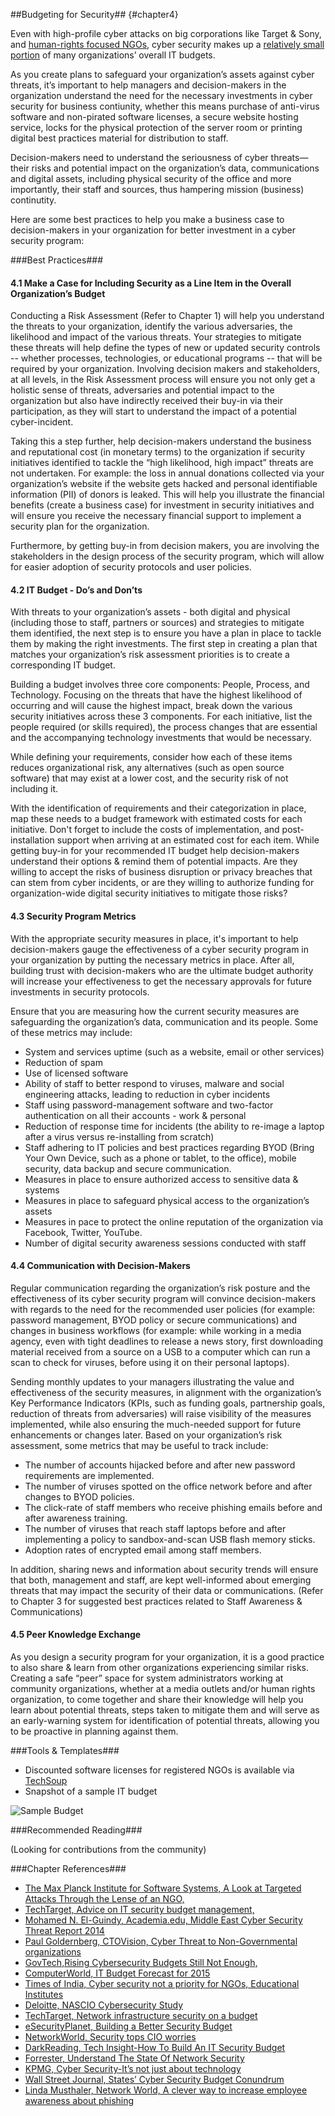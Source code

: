 ##Budgeting for Security## {#chapter4}

Even with high-profile cyber attacks on big corporations like Target & Sony, and [human-rights focused NGOs](http://www.computerworld.com/article/2846086/rights-groups-ngos-struggle-against-malware-attacks.html), cyber security makes up a [relatively small portion](http://www.govtech.com/security/Report-Rising-Cybersecurity-Budgets-Still-Not-Enough.html) of many organizations’ overall IT budgets.

As you create plans to safeguard your organization’s assets against cyber threats, it’s important to help managers and decision-makers in the organization understand the need for the necessary investments in cyber security for business contiunity, whether this means purchase of anti-virus software and non-pirated software licenses, a secure website hosting service, locks for the physical protection of the server room or printing digital best practices material for distribution to staff.

Decision-makers need to understand the seriousness of cyber threats—their risks and potential impact on the organization’s data, communications and digital assets, including physical security of the office and more importantly, their staff and sources, thus hampering mission (business) continutity.

Here are some best practices to help you make a business case to decision-makers in your organization for better investment in a cyber security program:

###Best Practices###

#### 4.1 Make a Case for Including Security as a Line Item in the Overall Organization’s Budget ####

Conducting a Risk Assessment (Refer to Chapter 1) will help you understand the threats to your organization, identify the various adversaries, the likelihood and impact of the various threats. Your strategies to mitigate these threats will help define the types of new or updated security controls -- whether processes, technologies, or educational programs -- that will be required by your organization.
Involving decision makers and stakeholders, at all levels, in the Risk Assessment process will ensure you not only get a holistic sense of threats, adversaries and potential impact to the organization but also have indirectly received their buy-in via their participation, as they will start to understand the impact of a potential cyber-incident.

Taking this a step further, help decision-makers understand the business and reputational cost (in monetary terms) to the organization if security initiatives identified to tackle the “high likelihood, high impact” threats are not undertaken. For example: the loss in annual donations collected via your organization’s website if the website gets hacked and personal identifiable information (PII) of donors is leaked.
This will help you illustrate the financial benefits (create a business case) for investment in security initiatives and will ensure you receive the necessary financial support to implement a security plan for the organization.

Furthermore, by getting buy-in from decision makers, you are involving the stakeholders in the design process of the security program, which will allow for easier adoption of security protocols and user policies.

#### 4.2 IT Budget - Do’s and Don’ts ####

With threats to your organization’s assets - both digital and physical (including those to staff, partners or sources) and strategies to mitigate them identified, the next step is to ensure you have a plan in place to tackle them by making the right investments. The first step in creating a plan that matches your organization’s risk assessment priorities is to create a corresponding IT budget.

Building a budget involves three core components: People, Process, and Technology. Focusing on the threats that have the highest likelihood of occurring and will cause the highest impact, break down the various security initiatives across these 3 components. For each initiative, list the people required (or skills required), the process changes that are essential and the accompanying technology investments that would be necessary.

While defining your requirements, consider how each of these items reduces organizational risk, any alternatives (such as open source software) that may exist at a lower cost, and the security risk of not including it.

With the identification of requirements and their categorization in place, map these needs to a budget framework with estimated costs for each initiative. Don't forget to include the costs of implementation, and post-installation support when arriving at an estimated cost for each item.
While getting buy-in for your recommended IT budget help decision-makers understand their options & remind them of potential impacts. Are they willing to accept the risks of business disruption or privacy breaches that can stem from cyber incidents, or are they willing to authorize funding for organization-wide digital security initiatives to mitigate those risks?

#### 4.3 Security Program Metrics ####

With the appropriate security measures in place, it's important to help decision-makers gauge the effectiveness of a cyber security program in your organization by putting the necessary metrics in place. After all, building trust with decision-makers who are the ultimate budget authority will increase your effectiveness to get the necessary approvals for future investments in security protocols.

Ensure that you are measuring how the current security measures are safeguarding the organization’s data, communication and its people. Some of these metrics may include:

- System and services uptime (such as a website, email or other services)
- Reduction of spam
- Use of licensed software
- Ability of staff to better respond to viruses, malware and social engineering attacks, leading to reduction in cyber incidents
- Staff using password-management software and two-factor authentication on all their accounts - work & personal
- Reduction of response time for incidents (the ability to re-image a laptop after a virus versus re-installing from scratch)
- Staff adhering to IT policies and best practices regarding BYOD (Bring Your Own Device, such as a phone or tablet, to the office), mobile security, data backup and secure communication.
- Measures in place to ensure authorized access to sensitive data & systems
- Measures in place to safeguard physical access to the organization’s assets
- Measures in pace to protect the online reputation of the organization via Facebook, Twitter, YouTube.
- Number of digital security awareness sessions conducted with staff

#### 4.4 Communication with Decision-Makers ####

Regular communication regarding the organization’s risk posture and the effectiveness of its cyber security program will convince decision-makers with regards to the need for the recommended user policies (for example: password management, BYOD policy or secure communications) and changes in business workflows (for example: while working in a media agency, even with tight deadlines to release a news story, first downloading material received from a source on a USB to a computer which can run a scan to check for viruses, before using it on their personal laptops).

Sending monthly updates to your managers illustrating the value and effectiveness of the security measures, in alignment with the organization’s Key Performance Indicators (KPIs, such as funding goals, partnership goals, reduction of threats from adversaries) will raise visibility of the measures implemented, while also ensuring the much-needed support for future enhancements or changes later. Based on your organization’s risk assessment, some metrics that may be useful to track include:

- The number of accounts hijacked before and after new password requirements are implemented.
- The number of viruses spotted on the office network before and after changes to BYOD policies.
- The click-rate of staff members who receive phishing emails before and after awareness training.
- The number of viruses that reach staff laptops before and after implementing a policy to sandbox-and-scan USB flash memory sticks.
- Adoption rates of encrypted email among staff members.

In addition, sharing news and information about security trends will ensure that both, management and staff, are kept well-informed about emerging threats that may impact the security of their data or communications. (Refer to Chapter 3 for suggested best practices related to Staff Awareness & Communications)

#### 4.5 Peer Knowledge Exchange ####

As you design a security program for your organization, it is a good practice to also share & learn from other organizations experiencing similar risks. Creating a safe “peer” space for system administrators working at community organizations, whether at a media outlets and/or human rights organization, to come together and share their knowledge will help you learn about potential threats, steps taken to mitigate them and will serve as an early-warning system for identification of potential threats, allowing you to be proactive in planning against them.

###Tools & Templates###

- Discounted software licenses for registered NGOs is available via [TechSoup](http://www.techsoup.org/)
- Snapshot of a sample IT budget

![Sample Budget](images/budget_snapshot.png)

###Recommended Reading###

(Looking for contributions from the community)

###Chapter References###

- [The Max Planck Institute for Software Systems, A Look at Targeted Attacks Through the Lense of an NGO, ](https://www.mpi-sws.org/~stevens/pubs/sec14.pdf)
- [TechTarget, Advice on IT security budget management, ](http://searchsecurity.techtarget.com/Advice-on-IT-security-budget-management)
- [Mohamed N. El-Guindy, Academia.edu, Middle East Cyber Security Threat Report 2014](http://www.academia.edu/5522905/Middle_East_Cyber_Security_Threat_Report_2014)
- [Paul Goldernberg, CTOVision, Cyber Threat to Non-Governmental organizations](https://ctovision.com/2013/10/cyber-threat-non-governmental-organizations/)
- [GovTech,Rising Cybersecurity Budgets Still Not Enough, ](http://www.govtech.com/security/Report-Rising-Cybersecurity-Budgets-Still-Not-Enough.html)
- [ComputerWorld, IT Budget Forecast for 2015](http://www.computerworld.com/article/2840907/forecast-2015-it-spending-on-an-upswing.html)
- [Times of India, Cyber security not a priority for NGOs, Educational Institutes](http://timesofindia.indiatimes.com/city/nagpur/Cyber-security-not-a-priority-for-NGOs-educational-institutes/articleshow/45289714.cms)
- [Deloitte, NASCIO Cybersecurity Study](http://www.nascio.org/publications/documents/Deloitte-NASCIOCybersecurityStudy_2014.pdf)
- [TechTarget, Network infrastructure security on a budget](http://searchmidmarketsecurity.techtarget.com/guide/Network-infrastructure-security-on-a-budget)
- [eSecurityPlanet, Building a Better Security Budget](http://www.esecurityplanet.com/network-security/building-a-better-security-budget.html)
- [NetworkWorld, Security tops CIO worries](http://www.networkworld.com/article/2605900/data-center/security-tops-cio-worries-it-budgets-turnover-on-the-rise.html)
- [DarkReading, Tech Insight-How To Build An IT Security Budget](http://www.darkreading.com/tech-insight-how-to-build-an-it-security-budget/d/d-id/1139084)
- [Forrester, Understand The State Of Network Security](https://www.forrester.com/Understand+The+State+Of+Network+Security+2014+To+2015/fulltext/-/E-RES119025)
- [KPMG, Cyber Security-It’s not just about technology](http://www.kpmg.com/Global/en/IssuesAndInsights/ArticlesPublications/Documents/cyber-security-not-just-technology.pdf)
- [Wall Street Journal, States’ Cyber Security Budget Conundrum](http://deloitte.wsj.com/cio/2014/10/30/states-cyber-security-budget-conundrum/)
- [Linda Musthaler, Network World, A clever way to increase employee awareness about phishing](http://www.networkworld.com/article/2273153/lan-wan/a-clever-way-to-increase-employee-awareness-about-phishing.html)

